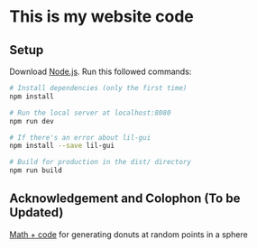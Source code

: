 # This is my website code

## Setup
Download [Node.js](https://nodejs.org/en/download/).
Run this followed commands:

``` bash
# Install dependencies (only the first time)
npm install

# Run the local server at localhost:8080
npm run dev

# If there's an error about lil-gui
npm install --save lil-gui

# Build for production in the dist/ directory
npm run build
```
## Acknowledgement and Colophon (To be Updated)

[Math + code](https://karthikkaranth.me/blog/generating-random-points-in-a-sphere/) for generating donuts at random points in a sphere  